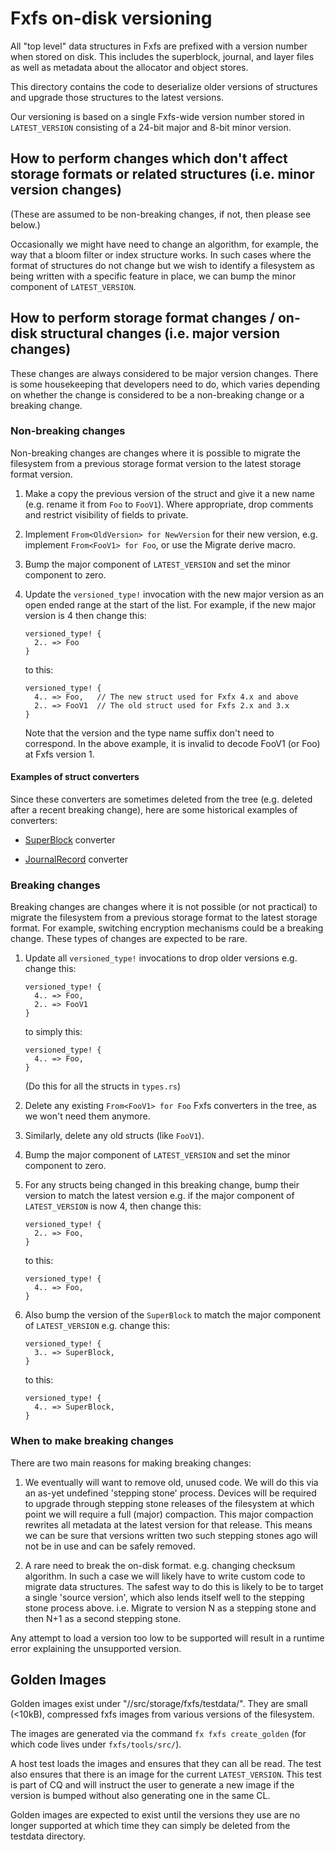 # Fxfs on-disk versioning

All "top level" data structures in Fxfs are prefixed with a version number when
stored on disk. This includes the superblock, journal, and layer files as well
as metadata about the allocator and object stores.

This directory contains the code to deserialize older versions of structures and
upgrade those structures to the latest versions.

Our versioning is based on a single Fxfs-wide version number stored in
`LATEST_VERSION` consisting of a 24-bit major and 8-bit minor version.

## How to perform changes which don't affect storage formats or related structures (i.e. minor version changes)

(These are assumed to be non-breaking changes, if not, then please see below.)

Occasionally we might have need to change an algorithm, for example, the way
that a bloom filter or index structure works. In such cases where the format of
structures do not change but we wish to identify a filesystem as being written
with a specific feature in place, we can bump the minor component of
`LATEST_VERSION`.

## How to perform storage format changes / on-disk structural changes (i.e. major version changes)

These changes are always considered to be major version changes. There is some
housekeeping that developers need to do, which varies depending on whether the
change is considered to be a non-breaking change or a breaking change.

### Non-breaking changes

Non-breaking changes are changes where it is possible to migrate the filesystem
from a previous storage format version to the latest storage format version.

1. Make a copy the previous version of the struct and give it a new name
   (e.g. rename it from `Foo` to `FooV1`). Where appropriate, drop comments and
   restrict visibility of fields to private.
2. Implement `From<OldVersion> for NewVersion` for their new version, e.g.
   implement `From<FooV1> for Foo`, or use the Migrate derive macro.
3. Bump the major component of `LATEST_VERSION` and set the minor component to zero.
4. Update the `versioned_type!` invocation with the new major version as an open ended range
   at the start of the list. For example, if the new major version is 4 then change this:

   ```
   versioned_type! {
     2.. => Foo
   }
   ```

   to this:

   ```
   versioned_type! {
     4.. => Foo,   // The new struct used for Fxfx 4.x and above
     2.. => FooV1  // The old struct used for Fxfs 2.x and 3.x
   }
   ```

   Note that the version and the type name suffix don't need to correspond. In
   the above example, it is invalid to decode FooV1 (or Foo) at Fxfs version 1.

#### Examples of struct converters

Since these converters are sometimes deleted from the tree (e.g. deleted after a
recent breaking change), here are some historical examples of converters:

*  [SuperBlock](https://osscs.corp.google.com/fuchsia/fuchsia/+/a25f54b46ae210a7f78a2809ad744274ba89fd6e:src/storage/fxfs/src/object_store/journal/super_block.rs;dlc=6d3abc59e3a434d717bad94201eeb80dace7266e) converter

*  [JournalRecord](https://fuchsia-review.googlesource.com/c/fuchsia/+/667484/3/src/storage/fxfs/src/object_store/journal.rs#132) converter

### Breaking changes

Breaking changes are changes where it is not possible (or not practical) to migrate
the filesystem from a previous storage format to the latest storage format. For example,
switching encryption mechanisms could be a breaking change. These types of changes are
expected to be rare.

1. Update all `versioned_type!` invocations to drop older versions e.g. change this:

   ```
   versioned_type! {
     4.. => Foo,
     2.. => FooV1
   }
   ```

   to simply this:

   ```
   versioned_type! {
     4.. => Foo,
   }
   ```

   (Do this for all the structs in `types.rs`)
2. Delete any existing `From<FooV1> for Foo` Fxfs converters in the tree, as we
   won't need them anymore.
3. Similarly, delete any old structs (like `FooV1`).
4. Bump the major component of `LATEST_VERSION` and set the minor component to zero.
5. For any structs being changed in this breaking change, bump their version to
   match the latest version e.g. if the major component of `LATEST_VERSION` is now 4,
   then change this:

   ```
   versioned_type! {
     2.. => Foo,
   }
   ```

   to this:

   ```
   versioned_type! {
     4.. => Foo,
   }
   ```
5. Also bump the version of the `SuperBlock` to match the major component of
   `LATEST_VERSION` e.g. change this:

   ```
   versioned_type! {
     3.. => SuperBlock,
   }
   ```

   to this:

   ```
   versioned_type! {
     4.. => SuperBlock,
   }
   ```

### When to make breaking changes

There are two main reasons for making breaking changes:

1. We eventually will want to remove old, unused code. We will do this
   via an as-yet undefined 'stepping stone' process. Devices will be required to
   upgrade through stepping stone releases of the filesystem at which point we will
   require a full (major) compaction. This major compaction rewrites all metadata
   at the latest version for that release. This means we can be sure that versions
   written two such stepping stones ago will not be in use and can be safely removed.

2. A rare need to break the on-disk format. e.g. changing checksum algorithm.
   In such a case we will likely have to write custom code to migrate data
   structures. The safest way to do this is likely to be to target a single
   'source version', which also lends itself well to the stepping stone process
   above. i.e. Migrate to version N as a stepping stone and then N+1 as a second
   stepping stone.

Any attempt to load a version too low to be supported will result in a runtime error
explaining the unsupported version.

## Golden Images

Golden images exist under "//src/storage/fxfs/testdata/".
They are small (<10kB), compressed fxfs images from various versions of the filesystem.

The images are generated via the command `fx fxfs create_golden` (for which code
lives under `fxfs/tools/src/`).

A host test loads the images and ensures that they can all be read.
The test also ensures that there is an image for the current `LATEST_VERSION`.
This test is part of CQ and will instruct the user to generate a new image if
the version is bumped without also generating one in the same CL.

Golden images are expected to exist until the versions they use are no longer
supported at which time they can simply be deleted from the testdata directory.

